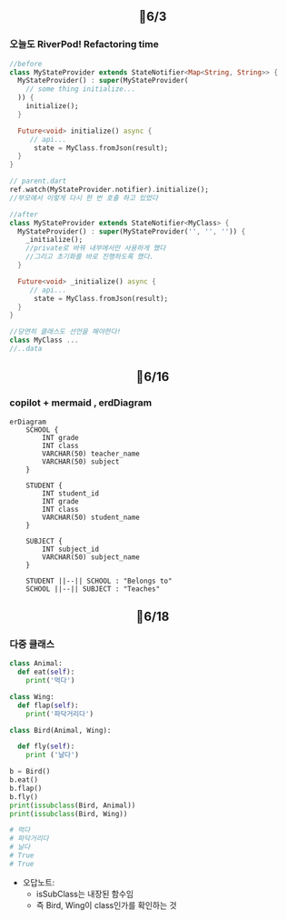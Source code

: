 ## <p align="center">📆6/3</p>

### 오늘도 RiverPod! Refactoring time

```dart
//before
class MyStateProvider extends StateNotifier<Map<String, String>> {
  MyStateProvider() : super(MyStateProvider(
    // some thing initialize...
  )) {
    initialize();
  }

  Future<void> initialize() async {
     // api...
      state = MyClass.fromJson(result);
  }
}

// parent.dart
ref.watch(MyStateProvider.notifier).initialize();
//부모에서 이렇게 다시 한 번 호출 하고 있었다
```

```dart
//after
class MyStateProvider extends StateNotifier<MyClass> {
  MyStateProvider() : super(MyStateProvider('', '', '')) {
    _initialize();
    //private로 바꿔 내부에서만 사용하게 했다
    //그리고 초기화를 바로 진행하도록 했다.
  }

  Future<void> _initialize() async {
     // api...
      state = MyClass.fromJson(result);
  }
}

//당연히 클래스도 선언을 해야한다!
class MyClass ...
//..data
```

## <p align="center">📆6/16</p>

### copilot + mermaid , erdDiagram

```mermaid
erDiagram
    SCHOOL {
        INT grade
        INT class
        VARCHAR(50) teacher_name
        VARCHAR(50) subject
    }

    STUDENT {
        INT student_id
        INT grade
        INT class
        VARCHAR(50) student_name
    }

    SUBJECT {
        INT subject_id
        VARCHAR(50) subject_name
    }

    STUDENT ||--|| SCHOOL : "Belongs to"
    SCHOOL ||--|| SUBJECT : "Teaches"
```

## <p align="center">📆6/18</p>

### 다중 클래스

```python
class Animal:
  def eat(self):
    print('먹다')

class Wing:
  def flap(self):
    print('파닥거리다')  

class Bird(Animal, Wing):

  def fly(self):
    print ('날다')

b = Bird()
b.eat()
b.flap()
b.fly()
print(issubclass(Bird, Animal))
print(issubclass(Bird, Wing))

# 먹다
# 파닥거리다
# 날다
# True
# True
```
- 오답노트:
  - isSubClass는 내장된 함수임
  - 즉 Bird, Wing이 class인가를 확인하는 것